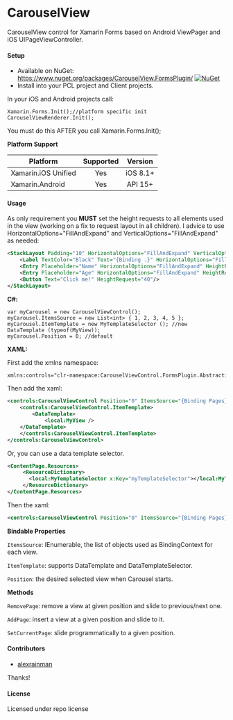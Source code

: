 # CarouselView
CarouselView control for Xamarin Forms based on Android ViewPager and iOS UIPageViewController.

#### Setup
* Available on NuGet: https://www.nuget.org/packages/CarouselView.FormsPlugin/ [![NuGet](https://img.shields.io/nuget/v/CarouselView.FormsPlugin.svg?label=NuGet)](https://www.nuget.org/packages/CarouselView.FormsPlugin/)
* Install into your PCL project and Client projects.

In your iOS and Android projects call:

```
Xamarin.Forms.Init();//platform specific init
CarouselViewRenderer.Init();
```

You must do this AFTER you call Xamarin.Forms.Init();

**Platform Support**

|Platform|Supported|Version|
| ------------------- | :-----------: | :------------------: |
|Xamarin.iOS Unified|Yes|iOS 8.1+|
|Xamarin.Android|Yes|API 15+|

#### Usage

As only requirement you **MUST** set the height requests to all elements used in the view (working on a fix to request layout in all children). I advice to use HorizontalOptions="FillAndExpand" and VerticalOptions="FillAndExpand" as needed:

```xml
<StackLayout Padding="10" HorizontalOptions="FillAndExpand" VerticalOptions="FillAndExpand">
	<Label TextColor="Black" Text="{Binding .}" HorizontalOptions="FillAndExpand" HeightRequest="40" />
	<Entry Placeholder="Name" HorizontalOptions="FillAndExpand" HeightRequest="40" />
	<Entry Placeholder="Age" HorizontalOptions="FillAndExpand" HeightRequest="40" />
	<Button Text="Click me!" HeightRequest="40"/>
</StackLayout>
```

**C#:**

```
var myCarousel = new CarouselViewControl();
myCarousel.ItemsSource = new List<int> { 1, 2, 3, 4, 5 };
myCarousel.ItemTemplate = new MyTemplateSelector (); //new DataTemplate (typeof(MyView));
myCarousel.Position = 0; //default
```

**XAML:**

First add the xmlns namespace:

```xml
xmlns:controls="clr-namespace:CarouselViewControl.FormsPlugin.Abstractions;assembly=CarouselViewControl.FormsPlugin.Abstractions"
```

Then add the xaml:

```xml
<controls:CarouselViewControl Position="0" ItemsSource="{Binding Pages}" VerticalOptions="FillAndExpand" HorizontalOptions="FillAndExpand">
    <controls:CarouselViewControl.ItemTemplate>
        <DataTemplate>
            <local:MyView />
	</DataTemplate>
    </controls:CarouselViewControl.ItemTemplate>
</controls:CarouselViewControl>
```

Or, you can use a data template selector.

```xml
<ContentPage.Resources>
	 <ResourceDictionary>
	   <local:MyTemplateSelector x:Key="myTemplateSelector"></local:MyTemplateSelector>
	 </ResourceDictionary>
</ContentPage.Resources>
```

Then the xaml:

```xml
<controls:CarouselViewControl Position="0" ItemsSource="{Binding Pages}" ItemTemplate="{StaticResource myTemplateSelector}" VerticalOptions="FillAndExpand" HorizontalOptions="FillAndExpand"/>
```

**Bindable Properties**

```ItemsSource```: IEnumerable, the list of objects used as BindingContext for each view.

```ItemTemplate```: supports DataTemplate and DataTemplateSelector.

```Position```: the desired selected view when Carousel starts.

**Methods**

```RemovePage```: remove a view at given position and slide to previous/next one.

```AddPage```: insert a view at a given position and slide to it.

```SetCurrentPage```: slide programmatically to a given position.

#### Contributors
* [alexrainman](https://github.com/alexrainman)

Thanks!

#### License
Licensed under repo license
